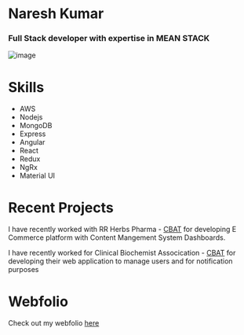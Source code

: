 # Naresh Kumar

### Full Stack developer with expertise in MEAN STACK 
![image](https://images.squarespace-cdn.com/content/v1/56b8dfcf62cd94ec072ddb33/1547134322115-TKQN4NJZILFDO4QZPK1D/ke17ZwdGBToddI8pDm48kKlpVKiEURsX431SqXz8nxBZw-zPPgdn4jUwVcJE1ZvWQUxwkmyExglNqGp0IvTJZUJFbgE-7XRK3dMEBRBhUpzVE_KPDWd5nuuyA2GuVyRzFpGKFhPO_p49iyD9f3TqR2SihW5_e2KtoMig5lJZCBA/Mean+Stack.png)
# Skills
- AWS
- Nodejs 
- MongoDB
- Express
- Angular
- React
- Redux
- NgRx
- Material UI
# Recent Projects

I have recently worked with RR Herbs Pharma - [CBAT](https://rrherbspharma.in)
for developing E Commerce platform with Content Mangement System Dashboards.

I have recently worked for Clinical Biochemist Assocication - [CBAT](https://cbatindia.org/)
for developing their web application to manage users and for notification purposes

# Webfolio
Check out my webfolio [here](https://nplusstack.me)

